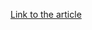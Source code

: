 [Link to the article](https://thedfirreport.com/2023/04/03/malicious-iso-file-leads-to-domain-wide-ransomware/)
